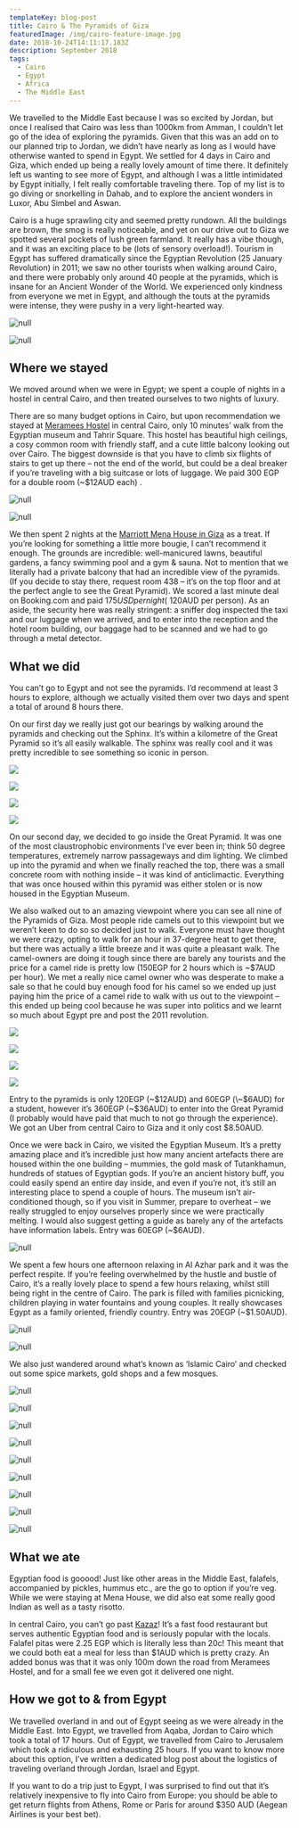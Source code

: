 ```yaml
---
templateKey: blog-post
title: Cairo & The Pyramids of Giza
featuredImage: /img/cairo-feature-image.jpg
date: 2018-10-24T14:11:17.183Z
description: September 2018
tags:
  - Cairo
  - Egypt
  - Africa
  - The Middle East
---
```

We travelled to the Middle East because I was so excited by Jordan, but once I realised that Cairo was less than 1000km from Amman, I couldn’t let go of the idea of exploring the pyramids. Given that this was an add on to our planned trip to Jordan, we didn’t have nearly as long as I would have otherwise wanted to spend in Egypt. We settled for 4 days in Cairo and Giza, which ended up being a really lovely amount of time there. It definitely left us wanting to see more of Egypt, and although I was a little intimidated by Egypt initially, I felt really comfortable traveling there. Top of my list is to go diving or snorkelling in Dahab, and to explore the ancient wonders in Luxor, Abu Simbel and Aswan.

Cairo is a huge sprawling city and seemed pretty rundown. All the buildings are brown, the smog is really noticeable, and yet on our drive out to Giza we spotted several pockets of lush green farmland. It really has a vibe though, and it was an exciting place to be (lots of sensory overload!). Tourism in Egypt has suffered dramatically since the Egyptian Revolution (25 January Revolution) in 2011; we saw no other tourists when walking around Cairo, and there were probably only around 40 people at the pyramids, which is insane for an Ancient Wonder of the World. We experienced only kindness from everyone we met in Egypt, and although the touts at the pyramids were intense, they were pushy in a very light-hearted way.

![null](/img/cairo.jpg)

![null](/img/img_8239.jpg)

## Where we stayed

We moved around when we were in Egypt; we spent a couple of nights in a hostel in central Cairo, and then treated ourselves to two nights of luxury.

There are so many budget options in Cairo, but upon recommendation we stayed at [Meramees Hostel](http://meramees-hostel.cairo-hotels-eg.com/en/) in central Cairo, only 10 minutes’ walk from the Egyptian museum and Tahrir Square. This hostel has beautiful high ceilings, a cosy common room with friendly staff, and a cute little balcony looking out over Cairo. The biggest downside is that you have to climb six flights of stairs to get up there – not the end of the world, but could be a deal breaker if you’re traveling with a big suitcase or lots of luggage. We paid 300 EGP for a double room (~$12AUD each) .

![null](/img/meramees.jpg)

![null](/img/cat.jpg)

We then spent 2 nights at the [Marriott Mena House in Giza](https://www.marriott.com/hotels/travel/caimn-marriott-mena-house-cairo/?scid=bb1a189a-fec3-4d19-a255-54ba596febe2) as a treat. If you’re looking for something a little more bougie, I can’t recommend it enough. The grounds are incredible: well-manicured lawns, beautiful gardens, a fancy swimming pool and a gym & sauna. Not to mention that we literally had a private balcony that had an incredible view of the pyramids. (If you decide to stay there, request room 438 – it’s on the top floor and at the perfect angle to see the Great Pyramid). We scored a last minute deal on Booking.com and paid $175USD per night (~$120AUD per person). As an aside, the security here was really stringent: a sniffer dog inspected the taxi and our luggage when we arrived, and to enter into the reception and the hotel room building, our baggage had to be scanned and we had to go through a metal detector.

## What we did

You can’t go to Egypt and not see the pyramids. I’d recommend at least 3 hours to explore, although we actually visited them over two days and spent a total of around 8 hours there. 

On our first day we really just got our bearings by walking around the pyramids and checking out the Sphinx. It’s within a kilometre of the Great Pyramid so it’s all easily walkable. The sphinx was really cool and it was pretty incredible to see something so iconic in person.

![](/img/me-and-the-sphinx.jpg)

![](/img/sphinx-front-on.jpg)

![](/img/all-white-outfit.jpg)

![](/img/sphinx-side-on.jpg)

On our second day, we decided to go inside the Great Pyramid. It was one of the most claustrophobic environments I’ve ever been in; think 50 degree temperatures, extremely narrow passageways and dim lighting. We climbed up into the pyramid and when we finally reached the top, there was a small concrete room with nothing inside – it was kind of anticlimactic. Everything that was once housed within this pyramid was either stolen or is now housed in the Egyptian Museum. 

We also walked out to an amazing viewpoint where you can see all nine of the Pyramids of Giza. Most people ride camels out to this viewpoint but we weren’t keen to do so so decided just to walk. Everyone must have thought we were crazy, opting to walk for an hour in 37-degree heat to get there, but there was actually a little breeze and it was quite a pleasant walk. The camel-owners are doing it tough since there are barely any tourists and the price for a camel ride is pretty low (150EGP for 2 hours which is ~$7AUD per hour). We met a really nice camel owner who was desperate to make a sale so that he could buy enough food for his camel so we ended up just paying him the price of a camel ride to walk with us out to the viewpoint – this ended up being cool because he was super into politics and we learnt so much about Egypt pre and post the 2011 revolution.

![](/img/jack-walking-in-front-of-the-pyramids.jpg)

![](/img/me-in-front-of-the-pyramids.jpg)

![](/img/me-in-front-of-the-pyramids-2.jpg)

![](/img/jack-and-i-in-front-of-the-pyramids.jpg)

Entry to the pyramids is only 120EGP (\~$12AUD) and 60EGP (\~$6AUD) for a student, however it’s 360EGP (~$36AUD) to enter into the Great Pyramid (I probably would have paid that much to not go through the experience). We got an Uber from central Cairo to Giza and it only cost $8.50AUD. 

Once we were back in Cairo, we visited the Egyptian Museum. It’s a pretty amazing place and it’s incredible just how many ancient artefacts there are housed within the one building – mummies, the gold mask of Tutankhamun, hundreds of statues of Egyptian gods. If you’re an ancient history buff, you could easily spend an entire day inside, and even if you’re not, it’s still an interesting place to spend a couple of hours. The museum isn’t air-conditioned though, so if you visit in Summer, prepare to overheat – we really struggled to enjoy ourselves properly since we were practically melting. I would also suggest getting a guide as barely any of the artefacts have information labels. Entry was 60EGP (~$6AUD).

![null](/img/egyptian-museum.jpg)

We spent a few hours one afternoon relaxing in Al Azhar park and it was the perfect respite. If you’re feeling overwhelmed by the hustle and bustle of Cairo, it’s a really lovely place to spend a few hours relaxing, whilst still being right in the centre of Cairo. The park is filled with families picnicking, children playing in water fountains and young couples. It really showcases Egypt as a family oriented, friendly country. Entry was 20EGP (~$1.50AUD). 

![null](/img/al-azhar-1.jpg)

![null](/img/al-azhar-2.jpg)

We also just wandered around what’s known as ‘Islamic Cairo’ and checked out some spice markets, gold shops and a few mosques.

![null](/img/img_8234.jpg)

![null](/img/img_8235.jpg)

![null](/img/img_8288.jpg)

![null](/img/img_8238.jpg)

![null](/img/img_8286.jpg)

![null](/img/img_8236.jpg)

![null](/img/img_8237.jpg)

![null](/img/img_8241.jpg)

![null](/img/img_8242.jpg)

## What we ate

Egyptian food is gooood! Just like other areas in the Middle East, falafels, accompanied by pickles, hummus etc., are the go to option if you’re veg. While we were staying at Mena House, we did also eat some really good Indian as well as a tasty risotto.

In central Cairo, you can’t go past [Kazaz](https://www.google.lk/maps/place/Kazaz/@30.0466819,31.2382286,17z/data=!4m12!1m6!3m5!1s0x145840c7451d52a5:0x8d68d77b024c2762!2sMeramees+Hostel!8m2!3d30.0466819!4d31.2404173!3m4!1s0x0:0xc6cd3e166c56f895!8m2!3d30.0471854!4d31.2392318)! It’s a fast food restaurant but serves authentic Egyptian food and is seriously popular with the locals. Falafel pitas were 2.25 EGP which is literally less than 20c! This meant that we could both eat a meal for less than $1AUD which is pretty crazy. An added bonus was that it was only 100m down the road from Meramees Hostel, and for a small fee we even got it delivered one night.

## How we got to & from Egypt

We travelled overland in and out of Egypt seeing as we were already in the Middle East. Into Egypt, we travelled from Aqaba, Jordan to Cairo which took a total of 17 hours. Out of Egypt, we travelled from Cairo to Jerusalem which took a ridiculous and exhausting 25 hours. If you want to know more about this option, I’ve written a dedicated blog post about the logistics of traveling overland through Jordan, Israel and Egypt.

If you want to do a trip just to Egypt, I was surprised to find out that it’s relatively inexpensive to fly into Cairo from Europe: you should be able to get return flights from Athens, Rome or Paris for around $350 AUD (Aegean Airlines is your best bet).
